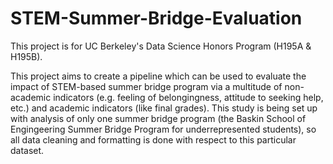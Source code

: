 # STEM-Summer-Bridge-Evaluation
This project is for UC Berkeley's Data Science Honors Program (H195A & H195B).

This project aims to create a pipeline which can be used to evaluate the impact of STEM-based summer bridge program via a multitude of non-academic indicators (e.g. feeling of belongingness, attitude to seeking help, etc.) and academic indicators (like final grades). This study is being set up with analysis of only one summer bridge program (the Baskin School of Engingeering Summer Bridge Program for underrepresented students), so all data cleaning and formatting is done with respect to this particular dataset. 
